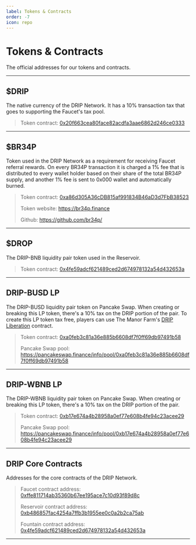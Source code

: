 ```yaml
---
label: Tokens & Contracts
order: -7
icon: repo
---
```


# Tokens & Contracts

The official addresses for our tokens and contracts.

---
## $DRIP
The native currency of the DRIP Network. It has a 10% transaction tax that goes to supporting the Faucet's tax pool.

> Token contract: [0x20f663cea80face82acdfa3aae6862d246ce0333](https://bscscan.com/token/0x20f663cea80face82acdfa3aae6862d246ce0333)
---
## $BR34P

Token used in the DRIP Network as a requirement for receiving Faucet referral rewards. On every BR34P transaction it is charged a 1% fee that is distributed to every wallet holder based on their share of the total BR34P supply, and another 1% fee is sent to 0x000 wallet and automatically burned.

> Token contract: [0xa86d305A36cDB815af991834B46aD3d7FbB38523](https://bscscan.com/token/0xa86d305a36cdb815af991834b46ad3d7fbb38523)
>
> Token website: https://br34p.finance
>
> Github: https://github.com/br34p/

---

## $DROP

The DRIP-BNB liquidity pair token used in the Reservoir.

> Token contract: [0x4fe59adcf621489ced2d674978132a54d432653a](https://bscscan.com/token/0x4fe59adcf621489ced2d674978132a54d432653a)

---

## DRIP-BUSD LP

The DRIP-BUSD liquidity pair token on Pancake Swap. When creating or breaking this LP token, there's a 10% tax on the DRIP portion of the pair. To create this LP token tax free, players can use The Manor Farm's [DRIP Liberation](https://theanimal.farm/dripliberation) contract.

> Token contract:
> [0xa0feb3c81a36e885b6608df7f0ff69db97491b58](https://bscscan.com/token/0xa0feb3c81a36e885b6608df7f0ff69db97491b58)
>
> Pancake Swap pool:
> https://pancakeswap.finance/info/pool/0xa0feb3c81a36e885b6608df7f0ff69db97491b58

---

## DRIP-WBNB LP

The DRIP-WBNB liquidity pair token on Pancake Swap. When creating or breaking this LP token, there's a 10% tax on the DRIP portion of the pair.

> Token contract:
> [0xb17e674a4b28958a0ef77e608b4fe94c23acee29](https://bscscan.com/token/0xb17e674a4b28958a0ef77e608b4fe94c23acee29)
>
> Pancake Swap pool:
> https://pancakeswap.finance/info/pool/0xb17e674a4b28958a0ef77e608b4fe94c23acee29

---

## DRIP Core Contracts

Addresses for the core contracts of the DRIP Network.

> Faucet contract address:
> [0xffe811714ab35360b67ee195ace7c10d93f89d8c](https://bscscan.com/address/0xffe811714ab35360b67ee195ace7c10d93f89d8c)
>
> Reservoir contract address:
> [0xb486857fac4254a7ffb3b1955ee0c0a2b2ca75ab](https://bscscan.com/address/0xb486857fac4254a7ffb3b1955ee0c0a2b2ca75ab)
>
> Fountain contract address:
> [0x4fe59adcf621489ced2d674978132a54d432653a](https://bscscan.com/token/0x4fe59adcf621489ced2d674978132a54d432653a)

---
